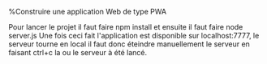 <!-- PWA PROJECT -->
%Construire une application Web de type PWA

Pour lancer le projet il faut faire npm install et ensuite il faut faire node server.js
Une fois ceci fait l'application est disponible sur localhost:7777, le serveur tourne en local il faut donc éteindre manuellement le serveur en faisant ctrl+c la ou le serveur à été lancé.

